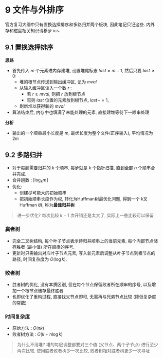 # 9 文件与外排序

官方复习大纲中只有置换选择排序和多路归并两个板块, 因此笔记只记这些. 内外存和磁盘相关知识请移步 ics.

## 9.1 置换选择排序
**思路**
- 首先传入 $m$ 个元素进内存建堆, 设置堆尾标志 $last = m-1$, 然后只要 $last\ge 0$:
  - 堆的根节点传送到输出缓冲区, 记为 $mval$
  - 从输入缓冲区读入一个数 $r$ :
    - 若 $r\ge mval$, 则把 $r$ 放到根节点
    - 否则 $last$ 位置的元素放到根节点, $last-=1$, 
  - 刷新堆以获得新的 $mval$
- 算法结束后, 内存中也填满了未能处理的元素, 直接建堆等待下一顺串处理

**分析**
- 输出的一个顺串最小长度是 $m$, 最优长度为整个文件(正序输入), 平均情况为 $2m$

## 9.2 多路归并 
- 对于每趟需要归并的 $k$ 个顺串, 每步就是 $k$ 个指针扫描, 直到全部 $n$ 个顺串合并完成. 
- 合并趟数 : $[\log_k m]$
- 优化:
  - 创建尽可能大的初始顺串
  - 把初始顺串长度作为权, 转化为Huffman树最优化问题, 得到一个 k叉Huffman 树, 称为**最佳归并树**
> 进一步优化? 每次比较 $k-1$ 次开销还是太大了, 实际上一些比较可以保留

### 赢者树
- 完全二叉树结构, 每个叶子节点表示待归并顺串上的当前元素, 每个内部节点储存胜者 (最小值) 所在顺串的序号. 
- 更新时只需输出对应叶子节点元素, 写入新元素后调整从叶子节点到根节点的路径, 时间复杂度为 $O(\log k)$. 
### 败者树
- 胜者树的优化, 没有本质区别, 但在每个节点保留败者所在顺串的序号, 以及增加一个根节点储存最终胜者
- 也即优化了重构过程, 直接找父节点即可, 无需再与兄弟节点比较 (降低复杂度的常数)
### 时间复杂度
- 原始方法 : $O(nk)$
- 败者树方法 : $O(k+n\log k)$
> 为什么不用堆?
> 堆的每层调整都要对三个值 (父节点、两个子节点) 进行至少两次比较, 使用胜者败者树少一次比较, 败者树相对胜者树更少一次寻址